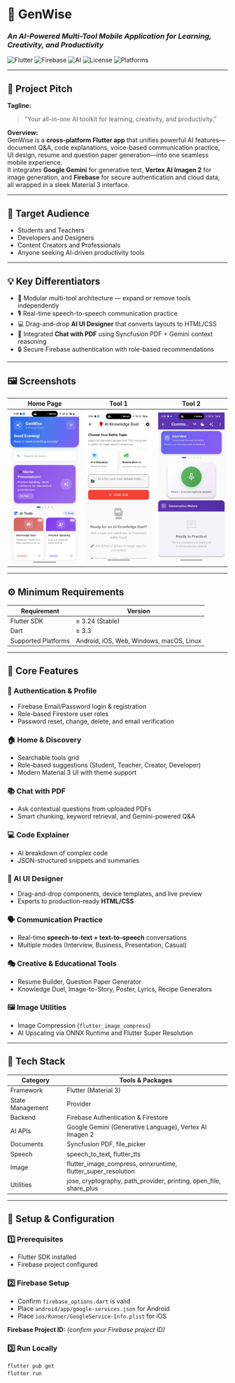 # 🌟 GenWise  
### _An AI-Powered Multi-Tool Mobile Application for Learning, Creativity, and Productivity_

![Flutter](https://img.shields.io/badge/Flutter-3.24-blue?logo=flutter)
![Firebase](https://img.shields.io/badge/Firebase-Backend-orange?logo=firebase)
![AI](https://img.shields.io/badge/Google%20Gemini%20%26%20Vertex%20AI-Powered-brightgreen)
![License](https://img.shields.io/badge/License-MIT-green)
![Platforms](https://img.shields.io/badge/Platforms-Android%20|%20iOS%20|%20Web%20|%20Desktop-blueviolet)

---

## 🧠 Project Pitch

**Tagline:**  
> “Your all-in-one AI toolkit for learning, creativity, and productivity.”

**Overview:**  
GenWise is a **cross-platform Flutter app** that unifies powerful AI features—document Q&A, code explanations, voice-based communication practice, UI design, resume and question paper generation—into one seamless mobile experience.  
It integrates **Google Gemini** for generative text, **Vertex AI Imagen 2** for image generation, and **Firebase** for secure authentication and cloud data, all wrapped in a sleek Material 3 interface.

---

## 🎯 Target Audience
- Students and Teachers  
- Developers and Designers  
- Content Creators and Professionals  
- Anyone seeking AI-driven productivity tools  

---

## 💡 Key Differentiators
- 🧩 Modular multi-tool architecture — expand or remove tools independently  
- 🎙️ Real-time speech-to-speech communication practice  
- 💻 Drag-and-drop **AI UI Designer** that converts layouts to HTML/CSS  
- 📄 Integrated **Chat with PDF** using Syncfusion PDF + Gemini context reasoning  
- 🔒 Secure Firebase authentication with role-based recommendations  

---

## 🖼️ Screenshots

| Home Page | Tool 1 | Tool 2 |
|------------|--------|--------|
| <img src="https://github.com/hegdeshashank100/Genwise/blob/main/docs/WhatsApp%20Image%202025-10-17%20at%2017.29.29_48c20df0.jpg" alt="Home Page" width="250"/> | <img src="https://github.com/hegdeshashank100/Genwise/blob/main/docs/WhatsApp%20Image%202025-10-17%20at%2017.29.28_9c735be1.jpg" alt="Tool Screenshot 1" width="250"/> | <img src="https://github.com/hegdeshashank100/Genwise/blob/main/docs/WhatsApp%20Image%202025-10-17%20at%2017.29.28_fc5f8a28.jpg" alt="Tool Screenshot 2" width="250"/> |

---

## ⚙️ Minimum Requirements
| Requirement | Version |
|--------------|----------|
| Flutter SDK | ≥ 3.24 (Stable) |
| Dart | ≥ 3.3 |
| Supported Platforms | Android, iOS, Web, Windows, macOS, Linux |

---

## 🧩 Core Features

### 🔐 Authentication & Profile
- Firebase Email/Password login & registration  
- Role-based Firestore user roles  
- Password reset, change, delete, and email verification  

### 🏠 Home & Discovery
- Searchable tools grid  
- Role-based suggestions (Student, Teacher, Creator, Developer)  
- Modern Material 3 UI with theme support  

### 📚 Chat with PDF
- Ask contextual questions from uploaded PDFs  
- Smart chunking, keyword retrieval, and Gemini-powered Q&A  

### 💻 Code Explainer
- AI breakdown of complex code  
- JSON-structured snippets and summaries  

### 🎨 AI UI Designer
- Drag-and-drop components, device templates, and live preview  
- Exports to production-ready **HTML/CSS**

### 🗣️ Communication Practice
- Real-time **speech-to-text + text-to-speech** conversations  
- Multiple modes (Interview, Business, Presentation, Casual)  

### 🎭 Creative & Educational Tools
- Resume Builder, Question Paper Generator  
- Knowledge Duel, Image-to-Story, Poster, Lyrics, Recipe Generators  

### 🖼️ Image Utilities
- Image Compression (`flutter_image_compress`)  
- AI Upscaling via ONNX Runtime and Flutter Super Resolution  

---

## 🧱 Tech Stack

| Category | Tools & Packages |
|-----------|------------------|
| Framework | Flutter (Material 3) |
| State Management | Provider |
| Backend | Firebase Authentication & Firestore |
| AI APIs | Google Gemini (Generative Language), Vertex AI Imagen 2 |
| Documents | Syncfusion PDF, file_picker |
| Speech | speech_to_text, flutter_tts |
| Image | flutter_image_compress, onnxruntime, flutter_super_resolution |
| Utilities | jose, cryptography, path_provider, printing, open_file, share_plus |

---

## 🔑 Setup & Configuration

### 1️⃣ Prerequisites
- Flutter SDK installed  
- Firebase project configured  

### 2️⃣ Firebase Setup
- Confirm `firebase_options.dart` is valid  
- Place `android/app/google-services.json` for Android  
- Place `ios/Runner/GoogleService-Info.plist` for iOS  

**Firebase Project ID:** _(confirm your Firebase project ID)_  

### 3️⃣ Run Locally
```bash
flutter pub get
flutter run

